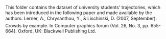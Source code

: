 This folder contains the dataset of university students' trajectories, which has been introduced in the following paper and made available by the authors: Lerner, A., Chrysanthou, Y., & Lischinski, D. (2007, September). Crowds by example. In Computer graphics forum (Vol. 26, No. 3, pp. 655-664). Oxford, UK: Blackwell Publishing Ltd.

